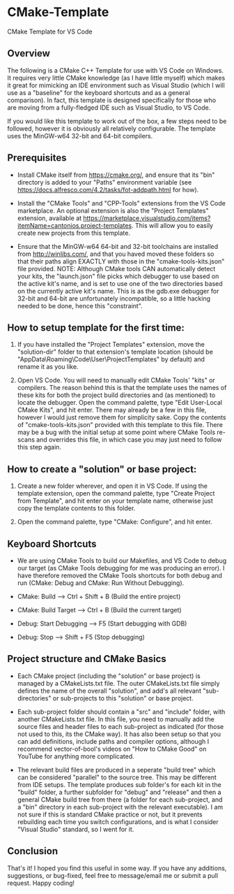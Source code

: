 # CMake-Template
CMake Template for VS Code


## Overview

The following is a CMake C++ Template for use with VS Code on Windows. It requires very little CMake knowledge (as I have little myself) which makes it great for mimicking an IDE environment such as Visual Studio (which I will use as a "baseline" for the keyboard shortcuts and as a general comparison). In fact, this template is designed specifically for those who are moving from a fully-fledged IDE such as Visual Studio, to VS Code.

If you would like this template to work out of the box, a few steps need to be followed, however it is obviously all relatively configurable. The template uses the MinGW-w64 32-bit and 64-bit compilers.


## Prerequisites

- Install CMake itself from https://cmake.org/, and ensure that its "bin" directory is added to your "Paths" environment variable (see https://docs.alfresco.com/4.2/tasks/fot-addpath.html for how).

- Install the "CMake Tools" and "CPP-Tools" extensions from the VS Code marketplace. An optional extension is also the "Project Templates" extension, available at https://marketplace.visualstudio.com/items?itemName=cantonios.project-templates. This will allow you to easily create new projects from this template.

- Ensure that the MinGW-w64 64-bit and 32-bit toolchains are installed from http://winlibs.com/, and that you haved moved these folders so that their paths align EXACTLY with those in the "cmake-tools-kits.json" file provided. NOTE: Although CMake tools CAN automatically detect your kits, the "launch.json" file picks which debugger to use based on the active kit's name, and is set to use one of the two directories based on the currently active kit's name. This is as the gdb.exe debugger for 32-bit and 64-bit are unfortunately incompatible, so a little hacking needed to be done, hence this "constraint".


## How to setup template for the first time:

1. If you have installed the "Project Templates" extension, move the "solution-dir" folder to that extension's template location (should be "AppData\Roaming\Code\User\ProjectTemplates" by default) and rename it as you like.

2. Open VS Code. You will need to manually edit CMake Tools' "kits" or compilers. The reason behind this is that the template uses the names of these kits for both the project build directories and (as mentioned) to locate the debugger. Open the command palette, type "Edit User-Local CMake Kits", and hit enter. There may already be a few in this file, however I would just remove them for simplicity sake. Copy the contents of "cmake-tools-kits.json" provided with this template to this file. There may be a bug with the initial setup at some point where CMake Tools re-scans and overrides this file, in which case you may just need to follow this step again.


## How to create a "solution" or base project:

1. Create a new folder wherever, and open it in VS Code. If using the template extension, open the command palette, type "Create Project from Template", and hit enter on your template name, otherwise just copy the template contents to this folder.
  
2. Open the command palette, type "CMake: Configure", and hit enter.


## Keyboard Shortcuts

- We are using CMake Tools to build our Makefiles, and VS Code to debug our target (as CMake Tools debugging for me was producing an error). I have therefore removed the CMake Tools shortcuts for both debug and run (CMake: Debug and CMake: Run Without Debugging).

- CMake: Build --> Ctrl + Shift + B (Build the entire project)
- CMake: Build Target --> Ctrl + B (Build the current target)
- Debug: Start Debugging --> F5 (Start debugging with GDB)
- Debug: Stop --> Shift + F5 (Stop debugging)


## Project structure and CMake Basics

- Each CMake project (including the "solution" or base project) is managed by a CMakeLists.txt file. The outer CMakeLists.txt file simply defines the name of the overall "solution", and add's all relevant "sub-directories" or sub-projects to this "solution" or base project.

- Each sub-project folder should contain a "src" and "include" folder, with another CMakeLists.txt file. In this file, you need to manually add the source files and header files to each sub-project as indicated (for those not used to this, its the CMake way). It has also been setup so that you can add definitions, include paths and compiler options, although I recommend vector-of-bool's videos on "How to CMake Good" on YouTube for anything more complicated.

- The relevant build files are produced in a seperate "build tree" which can be considered "parallel" to the source tree. This may be different from IDE setups. The template produces sub folder's for each kit in the "build" folder, a further subfolder for "debug" and "release" and then a general CMake build tree from there (a folder for each sub-project, and a "bin" directory in each sub-project with the relevant executable). I am not sure if this is standard CMake practice or not, but it prevents rebuilding each time you switch configurations, and is what I consider "Visual Studio" standard, so I went for it.

## Conclusion

That's it! I hoped you find this useful in some way. If you have any additions, suggestions, or bug-fixed, feel free to message/email me or submit a pull request. Happy coding!
